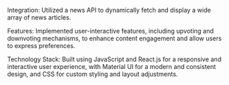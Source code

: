 Integration: Utilized a news API to dynamically fetch and display a wide array of news articles.

Features: Implemented user-interactive features, including upvoting and downvoting mechanisms, to enhance content engagement and allow users to express preferences.

Technology Stack: Built using JavaScript and React.js for a responsive and interactive user experience, with Material UI for a modern and consistent design, and CSS for custom styling and layout adjustments.
